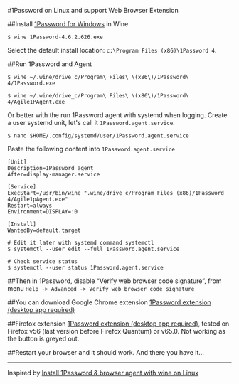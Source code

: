 #1Password on Linux and support Web Browser Extension

##Install [1Password for Windows](https://c.1password.com/dist/1P/win4/1Password-4.6.2.626.exe) in Wine
```
$ wine 1Password-4.6.2.626.exe
```
Select the default install location: `c:\Program Files (x86)\1Password 4`.

##Run 1Password and Agent
```
$ wine ~/.wine/drive_c/Program\ Files\ \(x86\)/1Password\ 4/1Password.exe

$ wine ~/.wine/drive_c/Program\ Files\ \(x86\)/1Password\ 4/Agile1PAgent.exe
```

Or better with the run 1Password agent with systemd when logging. Create a user systemd unit, let's call it `1Password.agent.service`.
```
$ nano $HOME/.config/systemd/user/1Password.agent.service
```
Paste the following content into `1Password.agent.service`
```
[Unit]
Description=1Password agent
After=display-manager.service

[Service]
ExecStart=/usr/bin/wine ".wine/drive_c/Program Files (x86)/1Password 4/Agile1pAgent.exe"
Restart=always
Environment=DISPLAY=:0

[Install]
WantedBy=default.target
```

```
# Edit it later with systemd command systemctl
$ systemctl --user edit --full 1Password.agent.service

# Check service status
$ systemctl --user status 1Password.agent.service
```

##Then in 1Password, disable “Verify web browser code signature”, from menu `Help -> Advanced -> Verify web browser code signature`

##You can download Google Chrome extension
[1Password extension (desktop app required)](https://chrome.google.com/webstore/detail/1password-extension-deskt/aomjjhallfgjeglblehebfpbcfeobpgk?hl=en)

##Firefox extension
[1Password extension (desktop app required)](https://1password.com/browsers/beta/firefox/), tested on Firefox v56 (last version before Firefox Quantum) or v65.0. Not working as the button is greyed out.

##Restart your browser and it should work.
And there you have it…


---------------------------------------------------------------------
Inspired by [Install 1Password & browser agent with wine on Linux](https://blog.arkey.fr/2015/11/16/1Password-wine/) 
